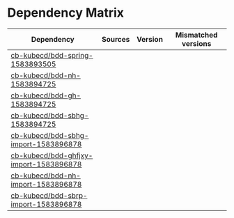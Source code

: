 # Dependency Matrix

Dependency | Sources | Version | Mismatched versions
---------- | ------- | ------- | -------------------
[cb-kubecd/bdd-spring-1583893505](https://github.com/cb-kubecd/bdd-spring-1583893505.git) |  | []() | 
[cb-kubecd/bdd-nh-1583894725](https://github.com/cb-kubecd/bdd-nh-1583894725.git) |  | []() | 
[cb-kubecd/bdd-gh-1583894725](https://github.com/cb-kubecd/bdd-gh-1583894725.git) |  | []() | 
[cb-kubecd/bdd-sbhg-1583894725](https://github.com/cb-kubecd/bdd-sbhg-1583894725.git) |  | []() | 
[cb-kubecd/bdd-sbhg-import-1583896878](https://github.com/cb-kubecd/bdd-sbhg-import-1583896878.git) |  | []() | 
[cb-kubecd/bdd-ghfjxy-import-1583896878](https://github.com/cb-kubecd/bdd-ghfjxy-import-1583896878.git) |  | []() | 
[cb-kubecd/bdd-nh-import-1583896878](https://github.com/cb-kubecd/bdd-nh-import-1583896878.git) |  | []() | 
[cb-kubecd/bdd-sbrp-import-1583896878](https://github.com/cb-kubecd/bdd-sbrp-import-1583896878.git) |  | []() | 
